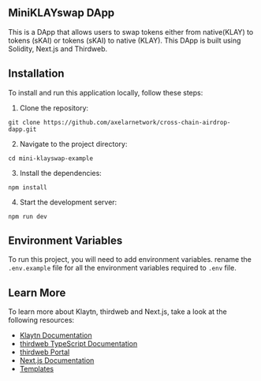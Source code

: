 ## MiniKLAYswap DApp

This is a DApp that allows users to swap tokens either from native(KLAY) to tokens (sKAI) or tokens (sKAI) to native (KLAY). This DApp is built using Solidity, Next.js and Thirdweb.


## Installation
To install and run this application locally, follow these steps:

1. Clone the repository:

```
git clone https://github.com/axelarnetwork/cross-chain-airdrop-dapp.git
```

2. Navigate to the project directory:

```
cd mini-klayswap-example
```

3. Install the dependencies:

```
npm install
```

4. Start the development server:

```
npm run dev
```

## Environment Variables

To run this project, you will need to add environment variables. rename the `.env.example` file for all the environment variables required to `.env` file.

## Learn More

To learn more about Klaytn, thirdweb and Next.js, take a look at the following resources:

- [Klaytn Documentation](https://docs.thirdweb.com/react)
- [thirdweb TypeScript Documentation](https://docs.thirdweb.com/typescript) 
- [thirdweb Portal](https://docs.thirdweb.com)
- [Next.js Documentation](https://nextjs.org/docs)
- [Templates](https://thirdweb.com/templates)
